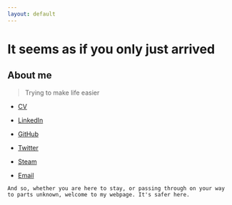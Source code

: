 ```yaml
---
layout: default
---
```


# It seems as if you only just arrived


## About me

> Trying to make life easier

* [CV](https://my.pcloud.com/publink/show?code=XZ9DI4kZfBARDObyEWkjvRD1xoWCbBMAIVN7)

* [LinkedIn](https://www.linkedin.com/in/vvrouliotis/)

* [GitHub](https://github.com/vvroul)

* [Twitter](https://twitter.com/vvroul)

* [Steam](https://steamcommunity.com/id/vvroul/)

* [Email](vvrouliotis@gmail.com)





```
And so, whether you are here to stay, or passing through on your way to parts unknown, welcome to my webpage. It's safer here.
```
